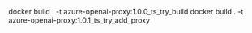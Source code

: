 docker build . -t azure-openai-proxy:1.0.0_ts_try_build
docker build . -t azure-openai-proxy:1.0.1_ts_try_add_proxy
